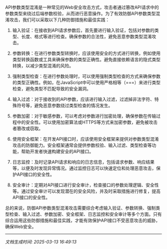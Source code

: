 API参数类型混淆是一种常见的Web安全攻击方式，攻击者通过篡改API请求中的参数类型来绕过后端参数校验，从而进行恶意操作。为了有效防御API参数类型混淆攻击，我们可以采取以下几种防御措施和最佳实践：

1. 输入验证：在接收到API请求参数后，首先要进行输入验证，包括对参数的类型、长度、格式等进行检查。确保参数的合法性，避免恶意参数类型混淆攻击。

2. 参数转换：在进行参数类型转换时，应该使用安全的方式进行转换，例如使用类型转换函数或工具来确保参数的类型正确性。避免直接依赖语言的隐式类型转换，以减少类型混淆的风险。

3. 强制类型检查：在进行参数处理时，可以使用强制类型检查的方式来确保参数的类型正确性。例如，在JavaScript中可以使用严格相等（===）来进行类型检查，避免类型不匹配导致的安全漏洞。

4. 输入过滤：对于接收到的API参数，应该进行输入过滤，过滤掉非法字符、特殊符号等，避免恶意参数绕过类型检查的情况发生。

5. 参数加密：对于敏感参数，可以考虑对参数进行加密处理，确保参数在传输过程中的安全性。可以使用加密算法或HTTPS等方式来加密参数，避免被攻击者篡改或窃取。

6. 使用安全框架：在开发API接口时，应该使用安全框架来提供对参数类型混淆攻击的防御能力。安全框架通常会提供参数校验、输入过滤、类型检查等功能，帮助开发者快速构建安全的API接口。

7. 日志监控：及时记录API请求和响应的日志信息，包括请求参数、响应结果等，以便及时发现异常情况。通过监控日志可以快速定位和处理恶意攻击，保护API接口的安全性。

8. 安全审计：定期对API接口进行安全审计，检查接口的参数处理逻辑、安全性等。通过安全审计可以发现潜在的安全风险，并及时采取措施进行修复，提高API接口的安全性。

总的来说，防御API参数类型混淆攻击需要综合考虑输入验证、参数转换、强制类型检查、输入过滤、参数加密、安全框架、日志监控和安全审计等多个方面。只有综合运用这些防御措施和最佳实践，才能有效保护API接口不受恶意攻击的威胁，确保Web安全。

---

*文档生成时间: 2025-03-13 16:49:13*












